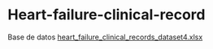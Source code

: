 
# Heart-failure-clinical-record
Base de datos
[heart_failure_clinical_records_dataset4.xlsx](https://github.com/AmbarConde/Heart-failure-clinical-record/files/6711615/heart_failure_clinical_records_dataset4.xlsx)
